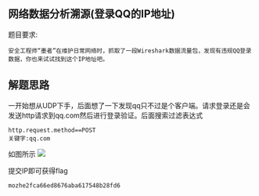 ## 网络数据分析溯源(登录QQ的IP地址)  ##
题目要求:
```
安全工程师“墨者”在维护日常网络时，抓取了一段Wireshark数据流量包，发现有违规QQ登录数据，你也来试试找到这个IP地址吧。
```


## 解题思路 ##
一开始想从UDP下手，后面想了一下发现qq只不过是个客户端。请求登录还是会发送http请求到qq.com然后进行登录验证。后面搜索过滤表达式
```
http.request.method==POST
关键字:qq.com
```
如图所示
![](https://s2.ax1x.com/2019/04/25/EZBrkQ.png)


提交IP即可获得flag
```
mozhe2fca66ed8676aba617548b28fd6
```
